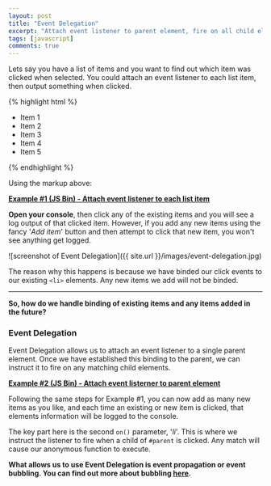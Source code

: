 ```yaml
---
layout: post
title: "Event Delegation"
excerpt: "Attach event listener to parent element, fire on all child elements that match selector"
tags: [javascript]
comments: true
---
```


Lets say you have a list of items and you want to find out which item was clicked when selected. You could attach an event listener to each list item, then output something when clicked.

{% highlight html %}
<ul id="parent">
    <li id="item-1">Item 1</li>
    <li id="item-2">Item 2</li>
    <li id="item-3">Item 3</li>
    <li id="item-4">Item 4</li>
    <li id="item-5">Item 5</li>
</ul>
{% endhighlight %}

Using the markup above:

**[Example #1 (JS Bin) - Attach event listener to each list item](https://output.jsbin.com/rujofo)**

<script src="https://gist.github.com/greggnakamura/5828ede31d52c4d5b5b9.js?file=jquery-child-event-delegation.js"></script>

**Open your console**, then click any of the existing items and you will see a log output of that clicked item. However, if you add any new items using the fancy '*Add item*' button and then attempt to click that new item, you won't see anything get logged.

![screenshot of Event Delegation]({{ site.url }}/images/event-delegation.jpg)

The reason why this happens is because we have binded our click events to our existing `<li>` elements. Any new items we add will not be binded.

---

**So, how do we handle binding of existing items and any items added in the future?**

### Event Delegation

Event Delegation allows us to attach an event listener to a single parent element. Once we have established this binding to the parent, we can instruct it to fire on any matching child elements.

**[Example #2 (JS Bin) - Attach event listerner to parent element](https://output.jsbin.com/kezota)**

<script src="https://gist.github.com/greggnakamura/5828ede31d52c4d5b5b9.js?file=jquery-parent-event-delegation.js"></script>

Following the same steps for Example #1, you can now add as many new items as you like, and each time an existing or new item is clicked, that elements information will be logged to the console.

The key part here is the second `on()` parameter, '*li*'. This is where we instruct the listener to fire when a child of `#parent` is clicked. Any match will cause our anonymous function to execute.

**What allows us to use Event Delegation is event propagation or event bubbling. You can find out more about bubbling [here](http://learn.jquery.com/events/event-delegation/#event-propagation).**
